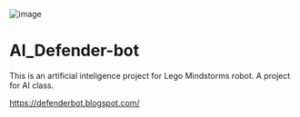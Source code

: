 ![image](https://github.com/user-attachments/assets/4f6c9473-cc45-4ebd-a6da-8f4ab114ff6f)

# AI_Defender-bot

This is an artificial inteligence project for Lego Mindstorms robot. A project for AI class. 

https://defenderbot.blogspot.com/
